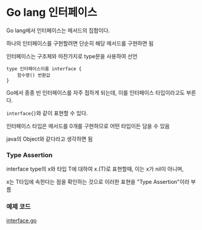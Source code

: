 # Go lang 인터페이스
Go lang에서 인터페이스는 메서드의 집합이다.

하나의 인터페이스를 구현할려면 단순히 해당 메서드를 구현하면 됨

인터페이스는 구조체와 마찬가지로 type문을 사용하여 선언

```
type 인터페이스이름 interface {
    함수명() 반환값
}
```

Go에서 종종 빈 인터페이스를 자주 접하게 되는데, 이를 인터페이스 타입이라고도 부른다.

`interface{}`와 같이 표현할 수 있다.

인터페이스 타입은 메서드를 0개를 구현하므로 어떤 타입이든 담을 수 있음

java의 Object와 같다라고 생각하면 됨

### Type Assertion
interface type의 x와 타입 T에 대하여 x.(T)로 표현할때, 이는 x가 nil이 아니며,

x는 T타입에 속한다는 점을 확인하는 것으로 이러한 표현을 "Type Assertion"이라 부름

### 예제 코드
[interface.go](./main/interface.go)